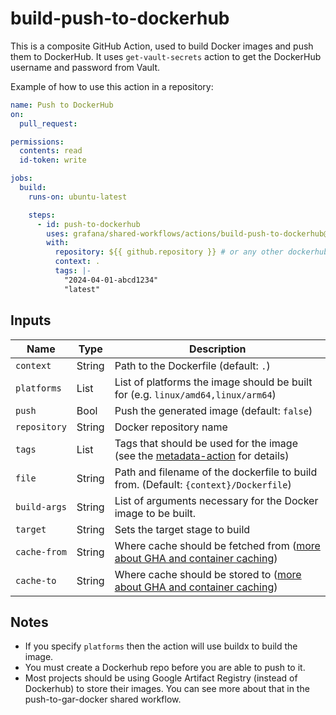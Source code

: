 # build-push-to-dockerhub

This is a composite GitHub Action, used to build Docker images and push them to DockerHub.
It uses `get-vault-secrets` action to get the DockerHub username and password from Vault.

Example of how to use this action in a repository:

```yaml
name: Push to DockerHub
on:
  pull_request:

permissions:
  contents: read
  id-token: write

jobs:
  build:
    runs-on: ubuntu-latest

    steps:
      - id: push-to-dockerhub
        uses: grafana/shared-workflows/actions/build-push-to-dockerhub@main
        with:
          repository: ${{ github.repository }} # or any other dockerhub repository
          context: .
          tags: |-
            "2024-04-01-abcd1234"
            "latest"
```

## Inputs

| Name         | Type   | Description                                                                                                                                                    |
| ------------ | ------ | -------------------------------------------------------------------------------------------------------------------------------------------------------------- |
| `context`    | String | Path to the Dockerfile (default: `.`)                                                                                                                          |
| `platforms`  | List   | List of platforms the image should be built for (e.g. `linux/amd64,linux/arm64`)                                                                               |
| `push`       | Bool   | Push the generated image (default: `false`)                                                                                                                    |
| `repository` | String | Docker repository name                                                                                                                                         |
| `tags`       | List   | Tags that should be used for the image (see the [metadata-action][mda] for details)                                                                            |
| `file`       | String | Path and filename of the dockerfile to build from. (Default: `{context}/Dockerfile`)                                                                           |
| `build-args` | String | List of arguments necessary for the Docker image to be built.                                                                                                  |
| `target`     | String | Sets the target stage to build                                                                                                                                 |
| `cache-from` | String | Where cache should be fetched from ([more about GHA and container caching](https://www.kenmuse.com/blog/implementing-docker-layer-caching-in-github-actions/)) |
| `cache-to`   | String | Where cache should be stored to ([more about GHA and container caching](https://www.kenmuse.com/blog/implementing-docker-layer-caching-in-github-actions/))    |

[mda]: https://github.com/docker/metadata-action?tab=readme-ov-file#tags-input

## Notes

- If you specify `platforms` then the action will use buildx to build the image.
- You must create a Dockerhub repo before you are able to push to it.
- Most projects should be using Google Artifact Registry (instead of Dockerhub) to store their images. You can see more about that in the push-to-gar-docker shared workflow.
